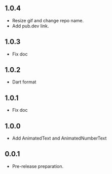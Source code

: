 ## 1.0.4

* Resize gif and change repo name.
* Add pub.dev link.

## 1.0.3

* Fix doc

## 1.0.2

* Dart format

## 1.0.1

* Fix doc

## 1.0.0

* Add AnimatedText and AnimatedNumberText

## 0.0.1

* Pre-release preparation.
